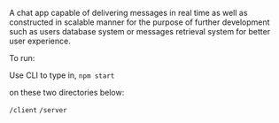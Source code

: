 A chat app capable of delivering messages in real time as well as constructed in scalable manner for the purpose of
further development such as users database system or messages retrieval system for better user experience.

To run:

Use CLI to type in,
``` npm start ```

on these two directories below:

``` /client ```
``` /server ```